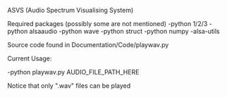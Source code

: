 ASVS (Audio Spectrum Visualising System)



Required packages (possibly some are not mentioned)
-python 1/2/3
-python alsaaudio
-python wave
-python struct
-python numpy
-alsa-utils



Source code found in Documentation/Code/playwav.py



Current Usage:

-python playwav.py    AUDIO_FILE_PATH_HERE

Notice that only ".wav" files can be played

